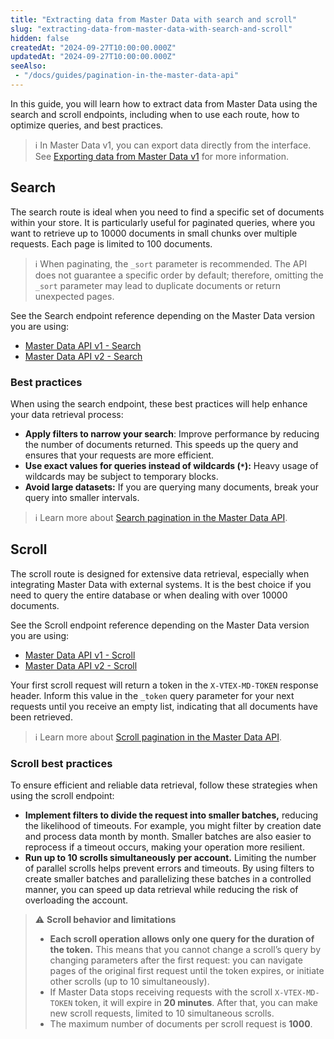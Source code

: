 ```yaml
---
title: "Extracting data from Master Data with search and scroll"
slug: "extracting-data-from-master-data-with-search-and-scroll"
hidden: false
createdAt: "2024-09-27T10:00:00.000Z"
updatedAt: "2024-09-27T10:00:00.000Z"
seeAlso:
 - "/docs/guides/pagination-in-the-master-data-api"
---
```


In this guide, you will learn how to extract data from Master Data using the search and scroll endpoints, including when to use each route, how to optimize queries, and best practices.

>ℹ In Master Data v1, you can export data directly from the interface. See [Exporting data from Master Data v1](https://help.vtex.com/en/tutorial/exporting-data--tutorials_1125) for more information.

## Search

The search route is ideal when you need to find a specific set of documents within your store. It is particularly useful for paginated queries, where you want to retrieve up to 10000 documents in small chunks over multiple requests. Each page is limited to 100 documents.

>ℹ When paginating, the `_sort` parameter is recommended. The API does not guarantee a specific order by default; therefore, omitting the `_sort` parameter may lead to duplicate documents or return unexpected pages.

See the Search endpoint reference depending on the Master Data version you are using:

* [Master Data API v1 - Search](https://developers.vtex.com/docs/api-reference/masterdata-api#get-/api/dataentities/-acronym-/search)  
* [Master Data API v2 - Search](https://developers.vtex.com/docs/api-reference/master-data-api-v2#get-/api/dataentities/-dataEntityName-/search)

### Best practices

When using the search endpoint, these best practices will help enhance your data retrieval process:

* **Apply filters to narrow your search**: Improve performance by reducing the number of documents returned. This speeds up the query and ensures that your requests are more efficient.
* **Use exact values for queries instead of wildcards (`*`):** Heavy usage of wildcards may be subject to temporary blocks.
* **Avoid large datasets:** If you are querying many documents, break your query into smaller intervals.

>ℹ Learn more about [Search pagination in the Master Data API](https://developers.vtex.com/docs/guides/pagination-in-the-master-data-api#search-pagination).

## Scroll

The scroll route is designed for extensive data retrieval, especially when integrating Master Data with external systems. It is the best choice if you need to query the entire database or when dealing with over 10000 documents.

See the Scroll endpoint reference depending on the Master Data version you are using:

* [Master Data API v1 - Scroll](https://developers.vtex.com/docs/api-reference/masterdata-api#get-/api/dataentities/-acronym-/scroll)  
* [Master Data API v2 - Scroll](https://developers.vtex.com/docs/api-reference/master-data-api-v2#get-/api/dataentities/-dataEntityName-/scroll)

Your first scroll request will return a token in the `X-VTEX-MD-TOKEN` response header. Inform this value in the `_token` query parameter for your next requests until you receive an empty list, indicating that all documents have been retrieved.

>ℹ Learn more about [Scroll pagination in the Master Data API](https://developers.vtex.com/docs/guides/pagination-in-the-master-data-api#scroll-pagination).

### Scroll best practices

To ensure efficient and reliable data retrieval, follow these strategies when using the scroll endpoint:

* **Implement filters to divide the request into smaller batches,** reducing the likelihood of timeouts. For example, you might filter by creation date and process data month by month. Smaller batches are also easier to reprocess if a timeout occurs, making your operation more resilient.  
* **Run up to 10 scrolls simultaneously per account.** Limiting the number of parallel scrolls helps prevent errors and timeouts. By using filters to create smaller batches and parallelizing these batches in a controlled manner, you can speed up data retrieval while reducing the risk of overloading the account.

>⚠️ **Scroll behavior and limitations**
>
> * **Each scroll operation allows only one query for the duration of the token.** This means that you cannot change a scroll’s query by changing parameters after the first request: you can navigate pages of the original first request until the token expires, or initiate other scrolls (up to 10 simultaneously).
> * If Master Data stops receiving requests with the scroll `X-VTEX-MD-TOKEN` token, it will expire in **20 minutes**. After that, you can make new scroll requests, limited to 10 simultaneous scrolls.
> * The maximum number of documents per scroll request is **1000**.
